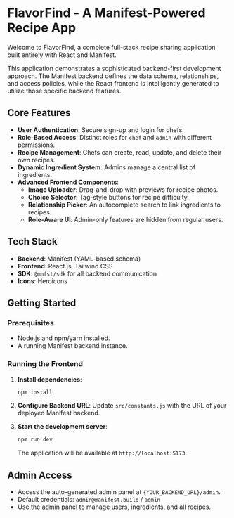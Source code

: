# FlavorFind - A Manifest-Powered Recipe App

Welcome to FlavorFind, a complete full-stack recipe sharing application built entirely with React and Manifest.

This application demonstrates a sophisticated backend-first development approach. The Manifest backend defines the data schema, relationships, and access policies, while the React frontend is intelligently generated to utilize those specific backend features.

## Core Features

- **User Authentication**: Secure sign-up and login for chefs.
- **Role-Based Access**: Distinct roles for `chef` and `admin` with different permissions.
- **Recipe Management**: Chefs can create, read, update, and delete their own recipes.
- **Dynamic Ingredient System**: Admins manage a central list of ingredients.
- **Advanced Frontend Components**:
  - **Image Uploader**: Drag-and-drop with previews for recipe photos.
  - **Choice Selector**: Tag-style buttons for recipe difficulty.
  - **Relationship Picker**: An autocomplete search to link ingredients to recipes.
  - **Role-Aware UI**: Admin-only features are hidden from regular users.

## Tech Stack

- **Backend**: Manifest (YAML-based schema)
- **Frontend**: React.js, Tailwind CSS
- **SDK**: `@mnfst/sdk` for all backend communication
- **Icons**: Heroicons

## Getting Started

### Prerequisites

- Node.js and npm/yarn installed.
- A running Manifest backend instance.

### Running the Frontend

1.  **Install dependencies**:
    ```bash
    npm install
    ```

2.  **Configure Backend URL**:
    Update `src/constants.js` with the URL of your deployed Manifest backend.

3.  **Start the development server**:
    ```bash
    npm run dev
    ```
    The application will be available at `http://localhost:5173`.

## Admin Access

- Access the auto-generated admin panel at `{YOUR_BACKEND_URL}/admin`.
- Default credentials: `admin@manifest.build` / `admin`
- Use the admin panel to manage users, ingredients, and all recipes.
